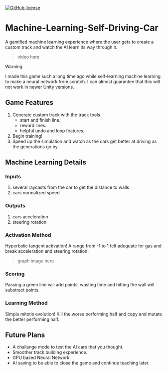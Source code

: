 [![GitHub license](https://img.shields.io/github/license/Naereen/StrapDown.js.svg)](/LICENSE)

# Machine-Learning-Self-Driving-Car

A gamified machine learning experience where the user gets to create a custom track and watch the AI learn its way through it.

> video here

> [!WARNING]  
> I made this game such a long time ago while self-learning machine learning to make a neural network from scratch.
> I can almost guarantee that this will not work in newer Unity versions.

## Game Features
1. Generate custom track with the track tools.
   - start and finish line.
   - reward lines.
   - helpful undo and loop features.
2. Begin training!
3. Speed up the simulation and watch as the cars get better at driving as the generations go by.

## Machine Learning Details
### Inputs
1) several raycasts from the car to get the distance to walls
2) cars normalized speed
### Outputs
1) cars acceleration
2) steering rotation
### Activation Method
Hyperbolic tangent activation! A range from -1 to 1 felt adequate for gas and break acceleration and steering rotation.
> graph image here
### Scoring
Passing a green line will add points, wasting time and hitting the wall will substract points.
### Learning Method
Simple mitotis evolution! Kill the worse performing half and copy and mutate the better performing half.

## Future Plans
- A challange mode to test the AI cars that you thought.
- Smoother track building experience.
- GPU based Neural Network.
- AI saving to be able to close the game and continue teaching later.
